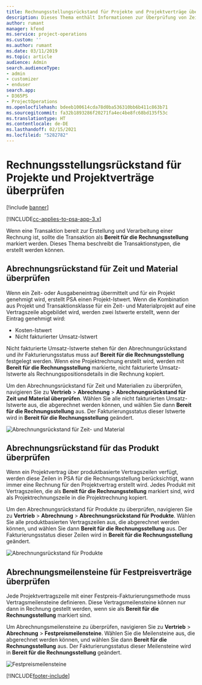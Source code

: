 ```yaml
---
title: Rechnungsstellungsrückstand für Projekte und Projektverträge überprüfen
description: Dieses Thema enthält Informationen zur Überprüfung von Zeit-, Ausgaben- und Produktrückständen sowie dazu, wie man sie als bereit für die Rechnungsstellung markiert.
author: rumant
manager: kfend
ms.service: project-operations
ms.custom: ''
ms.author: rumant
ms.date: 03/11/2019
ms.topic: article
audience: Admin
search.audienceType:
- admin
- customizer
- enduser
search.app:
- D365PS
- ProjectOperations
ms.openlocfilehash: bdeeb100614cda78d0ba536310bb6b411c863b71
ms.sourcegitcommit: fa32b1893286f20271fa4ec4be8fc68bd135f53c
ms.translationtype: HT
ms.contentlocale: de-DE
ms.lasthandoff: 02/15/2021
ms.locfileid: "5282782"
---
```

# <a name="review-the-invoicing-backlog-on-projects-and-project-contracts"></a>Rechnungsstellungsrückstand für Projekte und Projektverträge überprüfen

[!include [banner](../includes/psa-now-project-operations.md)]

[!INCLUDE[cc-applies-to-psa-app-3.x](../includes/cc-applies-to-psa-app-3x.md)]

Wenn eine Transaktion bereit zur Erstellung und Verarbeitung einer Rechnung ist, sollte die Transaktion als **Bereit für die Rechnungsstellung** markiert werden. Dieses Thema beschreibt die Transaktionstypen, die erstellt werden können.

## <a name="review-the-time-and-material-billing-backlog"></a>Abrechnungsrückstand für Zeit und Material überprüfen

Wenn ein Zeit- oder Ausgabeneintrag übermittelt und für ein Projekt genehmigt wird, erstellt PSA einen Projekt-Istwert. Wenn die Kombination aus Projekt und Transaktionsklasse für ein Zeit- und Materialprojekt auf eine Vertragszeile abgebildet wird, werden zwei Istwerte erstellt, wenn der Eintrag genehmigt wird:

- Kosten-Istwert 
- Nicht fakturierter Umsatz-Istwert

Nicht fakturierte Umsatz-Istwerte stehen für den Abrechnungsrückstand und ihr Fakturierungsstatus muss auf **Bereit für die Rechnungsstellung** festgelegt werden. Wenn eine Projektrechnung erstellt wird, werden mit **Bereit für die Rechnungsstellung** markierte, nicht fakturierte Umsatz-Istwerte als Rechnungspositionsdetails in die Rechnung kopiert.

Um den Abrechnungsrückstand für Zeit und Materialien zu überprüfen, navigieren Sie zu **Vertrieb** \> **Abrechnung** \> **Abrechnungsrückstand für Zeit und Material überprüfen**. Wählen Sie alle nicht fakturierten Umsatz-Istwerte aus, die abgerechnet werden können, und wählen Sie dann **Bereit für die Rechnungsstellung** aus. Der Fakturierungsstatus dieser Istwerte wird in **Bereit für die Rechnungsstellung** geändert.

![Abrechnungsrückstand für Zeit- und Material](media/TMBacklog.png)

## <a name="review-the-product-billing-backlog"></a>Abrechnungsrückstand für das Produkt überprüfen

Wenn ein Projektvertrag über produktbasierte Vertragszeilen verfügt, werden diese Zeilen in PSA für die Rechnungsstellung berücksichtigt, wann immer eine Rechnung für den Projektvertrag erstellt wird. Jedes Produkt mit Vertragszeilen, die als **Bereit für die Rechnungsstellung** markiert sind, wird als Projektrechnungszeile in die Projektrechnung kopiert.

Um den Abrechnungsrückstand für Produkte zu überprüfen, navigieren Sie zu **Vertrieb** \> **Abrechnung** \> **Abrechnungsrückstand für Produkte**. Wählen Sie alle produktbasierten Vertragszeilen aus, die abgerechnet werden können, und wählen Sie dann **Bereit für die Rechnungsstellung** aus. Der Fakturierungsstatus dieser Zeilen wird in **Bereit für die Rechnungsstellung** geändert.

![Abrechnungsrückstand für Produkte](media/ProductBacklog.png)

## <a name="review-billing-milestones-on-fixed-price-contracts"></a>Abrechnungsmeilensteine für Festpreisverträge überprüfen

Jede Projektvertragszeile mit einer Festpreis-Fakturierungsmethode muss Vertragsmeilensteine definieren. Diese Vertragsmeilensteine können nur dann in Rechnung gestellt werden, wenn sie als **Bereit für die Rechnungsstellung** markiert sind. 

Um Abrechnungsmeilensteine zu überprüfen, navigieren Sie zu **Vertrieb** \> **Abrechnung** \> **Festpreismeilensteine**. Wählen Sie die Meilensteine aus, die abgerechnet werden können, und wählen Sie dann **Bereit für die Rechnungsstellung** aus. Der Fakturierungsstatus dieser Meilensteine wird in **Bereit für die Rechnungsstellung** geändert.

![Festpreismeilensteine](media/FPBacklog.png)


[!INCLUDE[footer-include](../includes/footer-banner.md)]